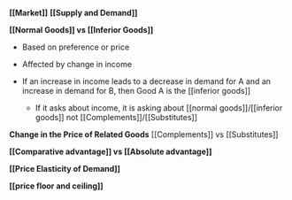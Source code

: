 **[[Market]]**
**[[Supply and Demand]]**

**[[Normal Goods]] vs [[Inferior Goods]]**
- Based on preference or price
- Affected by change in income

- If an increase in income leads to a decrease in demand for A and an increase in demand for B, then Good A is the [[inferior goods]] 
	- If it asks about income, it is asking about [[normal goods]]/[[inferior goods]] not [[Complements]]/[[Substitutes]]


**Change in the Price of Related Goods**
[[Complements]] vs [[Substitutes]]

**[[Comparative advantage]] vs [[Absolute advantage]]**

**[[Price Elasticity of Demand]]**

**[[price floor and ceiling]]**